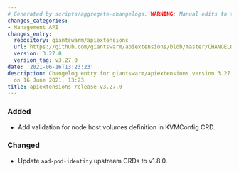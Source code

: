 ```yaml
---
# Generated by scripts/aggregate-changelogs. WARNING: Manual edits to this files will be overwritten.
changes_categories:
- Management API
changes_entry:
  repository: giantswarm/apiextensions
  url: https://github.com/giantswarm/apiextensions/blob/master/CHANGELOG.md#3270---2021-06-16
  version: 3.27.0
  version_tag: v3.27.0
date: '2021-06-16T13:23:23'
description: Changelog entry for giantswarm/apiextensions version 3.27.0, published
  on 16 June 2021, 13:23
title: apiextensions release v3.27.0
---
```


### Added
- Add validation for node host volumes definition in KVMConfig CRD.
### Changed
- Update `aad-pod-identity` upstream CRDs to v1.8.0.
